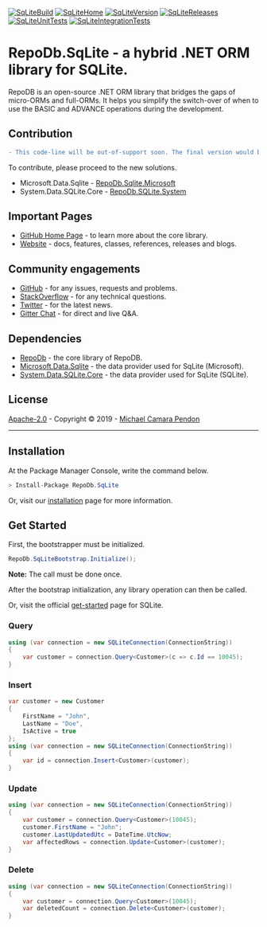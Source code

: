 [![SqLiteBuild](https://img.shields.io/appveyor/ci/mikependon/repodb-o6787?&logo=appveyor)](https://ci.appveyor.com/project/mikependon/repodb-o6787)
[![SqLiteHome](https://img.shields.io/badge/home-github-important?&logo=github)](https://github.com/mikependon/RepoDb)
[![SqLiteVersion](https://img.shields.io/nuget/v/RepoDb.SqLite?&logo=nuget)](https://www.nuget.org/packages/RepoDb.SqLite)
[![SqLiteReleases](https://img.shields.io/badge/releases-core-important?&logo=nuget)](http://repodb.net/release/sqlite)
[![SqLiteUnitTests](https://img.shields.io/appveyor/tests/mikependon/repodb-mhpo4?&logo=appveyor&label=unit%20tests)](https://ci.appveyor.com/project/mikependon/repodb-mhpo4/build/tests)
[![SqLiteIntegrationTests](https://img.shields.io/appveyor/tests/mikependon/repodb-eg27p?&logo=appveyor&label=integration%20tests)](https://ci.appveyor.com/project/mikependon/repodb-eg27p/build/tests)

# RepoDb.SqLite - a hybrid .NET ORM library for SQLite.

RepoDB is an open-source .NET ORM library that bridges the gaps of micro-ORMs and full-ORMs. It helps you simplify the switch-over of when to use the BASIC and ADVANCE operations during the development.

## Contribution

```diff
- This code-line will be out-of-support soon. The final version would be v1.1.4.
```

To contribute, please proceed to the new solutions.

- Microsoft.Data.Sqlite - [RepoDb.Sqlite.Microsoft](https://github.com/mikependon/RepoDb/tree/master/RepoDb.Sqlite.Microsoft)
- System.Data.SQLite.Core - [RepoDb.SQLite.System](https://github.com/mikependon/RepoDb/tree/master/RepoDb.SQLite.System)

## Important Pages

- [GitHub Home Page](https://github.com/mikependon/RepoDb) - to learn more about the core library.
- [Website](http://repodb.net) - docs, features, classes, references, releases and blogs.

## Community engagements

- [GitHub](https://github.com/mikependon/RepoDb/issues) - for any issues, requests and problems.
- [StackOverflow](https://stackoverflow.com/search?q=RepoDB) - for any technical questions.
- [Twitter](https://twitter.com/search?q=%23repodb) - for the latest news.
- [Gitter Chat](https://gitter.im/RepoDb/community) - for direct and live Q&A.

## Dependencies

- [RepoDb](https://www.nuget.org/packages/RepoDb/) - the core library of RepoDB.
- [Microsoft.Data.Sqlite](https://www.nuget.org/packages/Microsoft.Data.Sqlite.Core/) - the data provider used for SqLite (Microsoft).
- [System.Data.SQLite.Core](https://www.nuget.org/packages/System.Data.SQLite.Core/) - the data provider used for SqLite (SQLite).

## License

[Apache-2.0](http://apache.org/licenses/LICENSE-2.0.html) - Copyright © 2019 - [Michael Camara Pendon](https://twitter.com/mike_pendon)

--------

## Installation

At the Package Manager Console, write the command below.

```csharp
> Install-Package RepoDb.SqLite
```

Or, visit our [installation](http://repodb.net/tutorial/installation) page for more information.

## Get Started

First, the bootstrapper must be initialized.

```csharp
RepoDb.SqLiteBootstrap.Initialize();
```

**Note:** The call must be done once.

After the bootstrap initialization, any library operation can then be called.

Or, visit the official [get-started](http://repodb.net/tutorial/get-started-sqlite) page for SQLite.

### Query

```csharp
using (var connection = new SQLiteConnection(ConnectionString))
{
	var customer = connection.Query<Customer>(c => c.Id == 10045);
}
```

### Insert

```csharp
var customer = new Customer
{
	FirstName = "John",
	LastName = "Doe",
	IsActive = true
};
using (var connection = new SQLiteConnection(ConnectionString))
{
	var id = connection.Insert<Customer>(customer);
}
```

### Update

```csharp
using (var connection = new SQLiteConnection(ConnectionString))
{
	var customer = connection.Query<Customer>(10045);
	customer.FirstName = "John";
	customer.LastUpdatedUtc = DateTime.UtcNow;
	var affectedRows = connection.Update<Customer>(customer);
}
```

### Delete

```csharp
using (var connection = new SQLiteConnection(ConnectionString))
{
	var customer = connection.Query<Customer>(10045);
	var deletedCount = connection.Delete<Customer>(customer);
}
```
